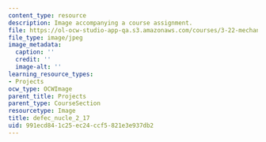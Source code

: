 ```yaml
---
content_type: resource
description: Image accompanying a course assignment.
file: https://ol-ocw-studio-app-qa.s3.amazonaws.com/courses/3-22-mechanical-behavior-of-materials-spring-2008/991ecd841c25ec24ccf5821e3e937db2_defec_nucle_2_17.jpg
file_type: image/jpeg
image_metadata:
  caption: ''
  credit: ''
  image-alt: ''
learning_resource_types:
- Projects
ocw_type: OCWImage
parent_title: Projects
parent_type: CourseSection
resourcetype: Image
title: defec_nucle_2_17
uid: 991ecd84-1c25-ec24-ccf5-821e3e937db2
---
```

